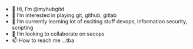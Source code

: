 - 👋 Hi, I’m @myhubgitd
- 👀 I’m interested in playing git, github, gitlab
- 🌱 I’m currently learning lot of exciting stuff devops, information security, scripting
- 💞️ I’m looking to collaborate on secops
- 📫 How to reach me ...tba

<!---
myhubgitd/myhubgitd is a ✨ special ✨ repository because its `README.md` (this file) appears on your GitHub profile.
You can click the Preview link to take a look at your changes.
--->
